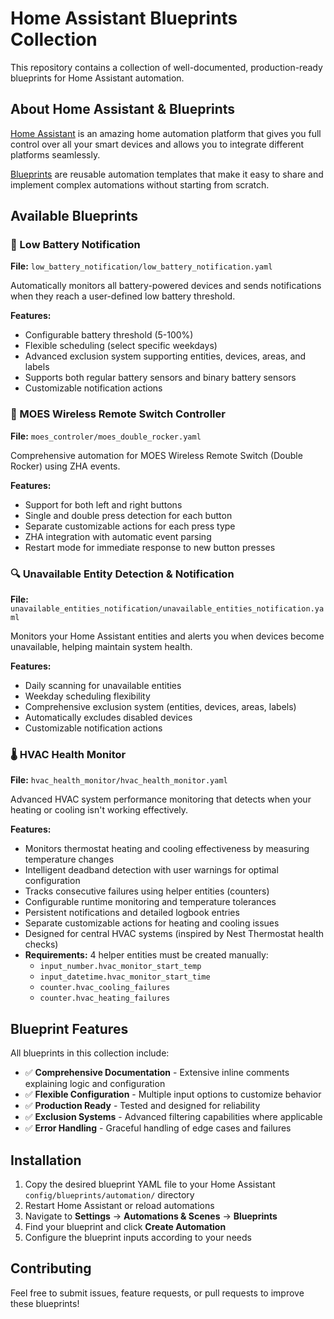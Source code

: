 # Home Assistant Blueprints Collection

This repository contains a collection of well-documented, production-ready blueprints for Home Assistant automation.

## About Home Assistant & Blueprints

[Home Assistant](https://www.home-assistant.io/) is an amazing home automation platform that gives you full control over all your smart devices and allows you to integrate different platforms seamlessly.

[Blueprints](https://www.home-assistant.io/docs/blueprint/) are reusable automation templates that make it easy to share and implement complex automations without starting from scratch.

## Available Blueprints

### 📱 Low Battery Notification
**File:** `low_battery_notification/low_battery_notification.yaml`

Automatically monitors all battery-powered devices and sends notifications when they reach a user-defined low battery threshold.

**Features:**
- Configurable battery threshold (5-100%)
- Flexible scheduling (select specific weekdays)
- Advanced exclusion system supporting entities, devices, areas, and labels
- Supports both regular battery sensors and binary battery sensors
- Customizable notification actions

### 🔌 MOES Wireless Remote Switch Controller  
**File:** `moes_controler/moes_double_rocker.yaml`

Comprehensive automation for MOES Wireless Remote Switch (Double Rocker) using ZHA events.

**Features:**
- Support for both left and right buttons
- Single and double press detection for each button
- Separate customizable actions for each press type
- ZHA integration with automatic event parsing
- Restart mode for immediate response to new button presses

### 🔍 Unavailable Entity Detection & Notification
**File:** `unavailable_entities_notification/unavailable_entities_notification.yaml`

Monitors your Home Assistant entities and alerts you when devices become unavailable, helping maintain system health.

**Features:**
- Daily scanning for unavailable entities
- Weekday scheduling flexibility
- Comprehensive exclusion system (entities, devices, areas, labels)
- Automatically excludes disabled devices
- Customizable notification actions

### 🌡️ HVAC Health Monitor
**File:** `hvac_health_monitor/hvac_health_monitor.yaml`

Advanced HVAC system performance monitoring that detects when your heating or cooling isn't working effectively.

**Features:**
- Monitors thermostat heating and cooling effectiveness by measuring temperature changes
- Intelligent deadband detection with user warnings for optimal configuration
- Tracks consecutive failures using helper entities (counters)
- Configurable runtime monitoring and temperature tolerances
- Persistent notifications and detailed logbook entries
- Separate customizable actions for heating and cooling issues
- Designed for central HVAC systems (inspired by Nest Thermostat health checks)
- **Requirements:** 4 helper entities must be created manually:
  - `input_number.hvac_monitor_start_temp`
  - `input_datetime.hvac_monitor_start_time` 
  - `counter.hvac_cooling_failures`
  - `counter.hvac_heating_failures`

## Blueprint Features

All blueprints in this collection include:

- ✅ **Comprehensive Documentation** - Extensive inline comments explaining logic and configuration
- ✅ **Flexible Configuration** - Multiple input options to customize behavior
- ✅ **Production Ready** - Tested and designed for reliability
- ✅ **Exclusion Systems** - Advanced filtering capabilities where applicable
- ✅ **Error Handling** - Graceful handling of edge cases and failures

## Installation

1. Copy the desired blueprint YAML file to your Home Assistant `config/blueprints/automation/` directory
2. Restart Home Assistant or reload automations
3. Navigate to **Settings** → **Automations & Scenes** → **Blueprints**
4. Find your blueprint and click **Create Automation**
5. Configure the blueprint inputs according to your needs

## Contributing

Feel free to submit issues, feature requests, or pull requests to improve these blueprints!
